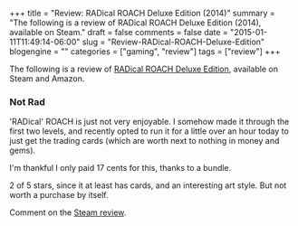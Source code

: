 +++
title = "Review: RADical ROACH Deluxe Edition (2014)"
summary = "The following is a review of RADical ROACH Deluxe Edition (2014), available on Steam."
draft = false
comments = false
date = "2015-01-11T11:49:14-06:00"
slug = "Review-RADical-ROACH-Deluxe-Edition"
blogengine = ""
categories = ["gaming", "review"]
tags = ["review"]
+++

<div class="note"><p>The following is a review of <a href="http://www.amazon.com/gp/product/B00KGKWPJS?tag=strivinglifen-20" rel="external">RADical ROACH Deluxe Edition</a>, available on Steam and Amazon.</p></div>

<h3>Not Rad</h3>

<p>'RADical' ROACH is just not very enjoyable. I somehow made it through the first two levels, and recently opted to run it for a little over an hour today to just get the trading cards (which are worth next to nothing in money and gems).</p>

<p>I'm thankful I only paid 17 cents for this, thanks to a bundle.</p>

<p>2 of 5 stars, since it at least has cards, and an interesting art style. But not worth a purchase by itself.</p>

<p>Comment on the <a href="http://steamcommunity.com/id/strivinglife/recommended/301750/" rel="external">Steam review</a>.</p>

